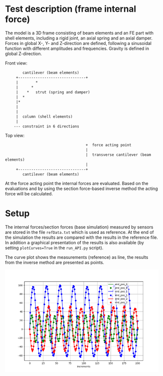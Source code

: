 <!---
  SPDX-FileCopyrightText: 2023 SAP SE

  SPDX-License-Identifier: Apache-2.0

  This file is part of FEDEM - https://openfedem.org
--->

# Test description (frame internal force)

The model is a 3D frame consisting of beam elements and an FE part with shell
elements, including a rigid joint, an axial spring and an axial damper.
Forces in global X-, Y- and Z-direction are defined, following a sinusoidal
function with different amplitudes and frequencies.
Gravity is defined in global Z-direction.

Front view:
```
        cantilever (beam elements)
     +-------------------------------+
     |        *
     |      *
     |    *   strut (spring and damper)
     |  *
     |*
     |
     |
     |  column (shell elements)
     |
    --- constraint in 6 directions
```
Top view:
```
                                     +  force acting point
                                     |
                                     |  transverse cantilever (beam elements)
                                     |
     +-------------------------------+
        cantilever (beam elements)
```

At the force acting point the internal forces are evaluated.
Based on the evaluations and by using the section force-based inverse method the acting force will be calculated.

# Setup

The internal forces/section forces (base simulation) measured by sensors
are stored in the file `refData.txt` which is used as reference.
At the end of the simulation the results are compared with the results in the
reference file. In addition a graphical presentation of the results is also
available (by setting `plotCurves=True` in the `run_API.py` script).

The curve plot shows the measurements (reference) as line,
the results from the inverse method are presented as points.

![Frame internal forces](forces.png "Frame sectional forces")
